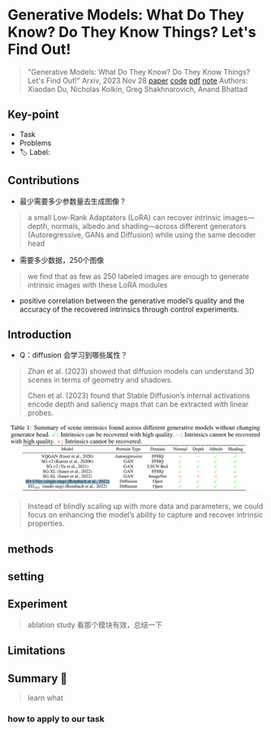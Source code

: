 # Generative Models: What Do They Know? Do They Know Things? Let's Find Out!

> "Generative Models: What Do They Know? Do They Know Things? Let's Find Out!" Arxiv, 2023 Nov 28
> [paper](http://arxiv.org/abs/2311.17137v3) [code]() [pdf](./2023_11_Arxiv_Generative-Models--What-Do-They-Know--Do-They-Know-Things--Let's-Find-Out-.pdf) [note](./2023_11_Arxiv_Generative-Models--What-Do-They-Know--Do-They-Know-Things--Let's-Find-Out-_Note.md)
> Authors: Xiaodan Du, Nicholas Kolkin, Greg Shakhnarovich, Anand Bhattad

## Key-point

- Task
- Problems
- :label: Label:

## Contributions

- 最少需要多少参数量去生成图像？

> a small Low-Rank Adaptators (LoRA) can recover intrinsic images—depth, normals, albedo and shading—across different generators (Autoregressive, GANs and Diffusion) while using the same decoder head 

- 需要多少数据，250个图像

> we find that as few as 250 labeled images are enough to generate intrinsic images with these LoRA modules

- positive correlation between the generative model’s quality and the accuracy of the recovered intrinsics through control experiments.



## Introduction

- Q：diffusion 会学习到哪些属性？

> Zhan et al. (2023) showed that diffusion models can understand 3D scenes in terms of geometry and shadows.
>
> Chen et al. (2023) found that Stable Diffusion’s internal activations encode depth and saliency maps that can be extracted with linear probes.



![tb1](docs/2023_11_Arxiv_Generative-Models--What-Do-They-Know--Do-They-Know-Things--Let's-Find-Out-_Note/tb1.png)

> Instead of blindly scaling up with more data and parameters, we could focus on enhancing the model’s ability to capture and recover intrinsic properties.





## methods

## setting

## Experiment

> ablation study 看那个模块有效，总结一下

## Limitations

## Summary :star2:

> learn what

### how to apply to our task

